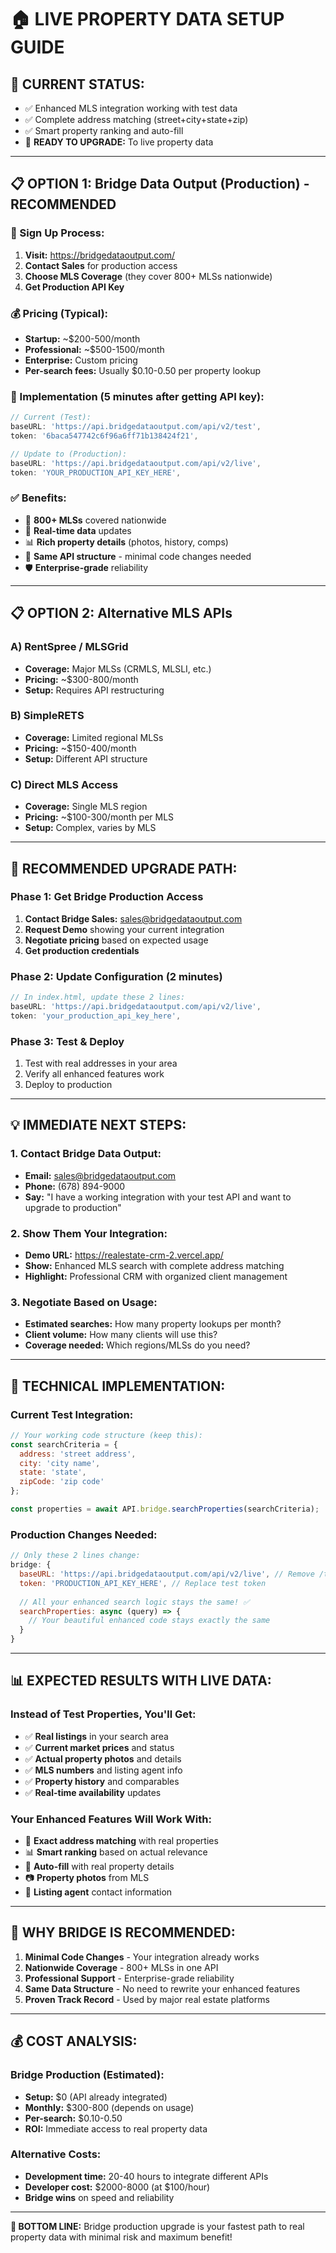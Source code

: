 # 🏠 LIVE PROPERTY DATA SETUP GUIDE

## 🎯 **CURRENT STATUS:**
- ✅ Enhanced MLS integration working with test data
- ✅ Complete address matching (street+city+state+zip)
- ✅ Smart property ranking and auto-fill
- 🔄 **READY TO UPGRADE:** To live property data

---

## **📋 OPTION 1: Bridge Data Output (Production) - RECOMMENDED**

### **🔗 Sign Up Process:**
1. **Visit:** https://bridgedataoutput.com/
2. **Contact Sales** for production access
3. **Choose MLS Coverage** (they cover 800+ MLSs nationwide)
4. **Get Production API Key**

### **💰 Pricing (Typical):**
- **Startup:** ~$200-500/month 
- **Professional:** ~$500-1500/month
- **Enterprise:** Custom pricing
- **Per-search fees:** Usually $0.10-0.50 per property lookup

### **🔧 Implementation (5 minutes after getting API key):**

```javascript
// Current (Test):
baseURL: 'https://api.bridgedataoutput.com/api/v2/test',
token: '6baca547742c6f96a6ff71b138424f21',

// Update to (Production):
baseURL: 'https://api.bridgedataoutput.com/api/v2/live', 
token: 'YOUR_PRODUCTION_API_KEY_HERE',
```

### **✅ Benefits:**
- 🌟 **800+ MLSs** covered nationwide
- 🔄 **Real-time data** updates
- 📊 **Rich property details** (photos, history, comps)
- 🎯 **Same API structure** - minimal code changes needed
- 🛡️ **Enterprise-grade** reliability

---

## **📋 OPTION 2: Alternative MLS APIs**

### **A) RentSpree / MLSGrid**
- **Coverage:** Major MLSs (CRMLS, MLSLI, etc.)
- **Pricing:** ~$300-800/month
- **Setup:** Requires API restructuring

### **B) SimpleRETS**  
- **Coverage:** Limited regional MLSs
- **Pricing:** ~$150-400/month
- **Setup:** Different API structure

### **C) Direct MLS Access**
- **Coverage:** Single MLS region
- **Pricing:** ~$100-300/month per MLS
- **Setup:** Complex, varies by MLS

---

## **🚀 RECOMMENDED UPGRADE PATH:**

### **Phase 1: Get Bridge Production Access**
1. **Contact Bridge Sales:** sales@bridgedataoutput.com
2. **Request Demo** showing your current integration
3. **Negotiate pricing** based on expected usage
4. **Get production credentials**

### **Phase 2: Update Configuration (2 minutes)**
```javascript
// In index.html, update these 2 lines:
baseURL: 'https://api.bridgedataoutput.com/api/v2/live',
token: 'your_production_api_key_here',
```

### **Phase 3: Test & Deploy**
1. Test with real addresses in your area
2. Verify all enhanced features work
3. Deploy to production

---

## **💡 IMMEDIATE NEXT STEPS:**

### **1. Contact Bridge Data Output:**
- **Email:** sales@bridgedataoutput.com
- **Phone:** (678) 894-9000  
- **Say:** "I have a working integration with your test API and want to upgrade to production"

### **2. Show Them Your Integration:**
- **Demo URL:** https://realestate-crm-2.vercel.app/
- **Show:** Enhanced MLS search with complete address matching
- **Highlight:** Professional CRM with organized client management

### **3. Negotiate Based on Usage:**
- **Estimated searches:** How many property lookups per month?
- **Client volume:** How many clients will use this?
- **Coverage needed:** Which regions/MLSs do you need?

---

## **🔧 TECHNICAL IMPLEMENTATION:**

### **Current Test Integration:**
```javascript
// Your working code structure (keep this):
const searchCriteria = {
  address: 'street address',
  city: 'city name', 
  state: 'state',
  zipCode: 'zip code'
};

const properties = await API.bridge.searchProperties(searchCriteria);
```

### **Production Changes Needed:**
```javascript
// Only these 2 lines change:
bridge: {
  baseURL: 'https://api.bridgedataoutput.com/api/v2/live', // Remove /test
  token: 'PRODUCTION_API_KEY_HERE', // Replace test token
  
  // All your enhanced search logic stays the same! ✅
  searchProperties: async (query) => {
    // Your beautiful enhanced code stays exactly the same
  }
}
```

---

## **📊 EXPECTED RESULTS WITH LIVE DATA:**

### **Instead of Test Properties, You'll Get:**
- ✅ **Real listings** in your search area
- ✅ **Current market prices** and status  
- ✅ **Actual property photos** and details
- ✅ **MLS numbers** and listing agent info
- ✅ **Property history** and comparables
- ✅ **Real-time availability** updates

### **Your Enhanced Features Will Work With:**
- 🎯 **Exact address matching** with real properties
- 📊 **Smart ranking** based on actual relevance  
- 🔄 **Auto-fill** with real property details
- 📷 **Property photos** from MLS
- 👤 **Listing agent** contact information

---

## **🌟 WHY BRIDGE IS RECOMMENDED:**

1. **Minimal Code Changes** - Your integration already works
2. **Nationwide Coverage** - 800+ MLSs in one API  
3. **Professional Support** - Enterprise-grade reliability
4. **Same Data Structure** - No need to rewrite your enhanced features
5. **Proven Track Record** - Used by major real estate platforms

---

## **💰 COST ANALYSIS:**

### **Bridge Production (Estimated):**
- **Setup:** $0 (API already integrated)
- **Monthly:** $300-800 (depends on usage)
- **Per-search:** $0.10-0.50 
- **ROI:** Immediate access to real property data

### **Alternative Costs:**
- **Development time:** 20-40 hours to integrate different APIs
- **Developer cost:** $2000-8000 (at $100/hour)
- **Bridge wins** on speed and reliability

---

**🎯 BOTTOM LINE:** Bridge production upgrade is your fastest path to real property data with minimal risk and maximum benefit!
